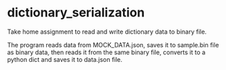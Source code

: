 # dictionary_serialization
Take home assignment to read and write dictionary data to binary file.

The program reads data from MOCK_DATA.json, saves it to sample.bin file as binary data, then reads it from the same binary file, converts it to a python dict and saves it to data.json file.
